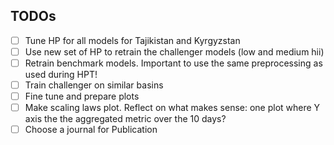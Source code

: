 ## TODOs

- [ ] Tune HP for all models for Tajikistan and Kyrgyzstan
- [ ] Use new set of HP to retrain the challenger models (low and medium hii)
- [ ] Retrain benchmark models. Important to use the same preprocessing as used during HPT!
- [ ] Train challenger on similar basins
- [ ] Fine tune and prepare plots
- [ ] Make scaling laws plot. Reflect on what makes sense: one plot where Y axis the the aggregated metric over the 10 days?
- [ ] Choose a journal for Publication
